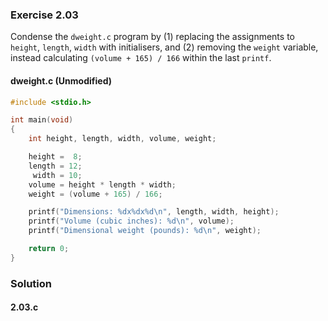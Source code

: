 ### Exercise 2.03
Condense the `dweight.c` program by (1) replacing the assignments to `height`, `length`, `width` with initialisers, and (2) removing the `weight` variable, instead calculating `(volume + 165) / 166` within the last `printf`.

#### dweight.c (Unmodified)

```c
#include <stdio.h>

int main(void)
{
	int height, length, width, volume, weight;

	height =  8;
	length = 12;
	 width = 10;
	volume = height * length * width;
	weight = (volume + 165) / 166;

	printf("Dimensions: %dx%dx%d\n", length, width, height);
	printf("Volume (cubic inches): %d\n", volume);
	printf("Dimensional weight (pounds): %d\n", weight);

	return 0;
}
```

### Solution
#### 2.03.c

